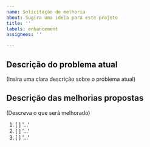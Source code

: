 ```yaml
---
name: Solicitação de melhoria
about: Sugira uma ideia para este projeto
title: ''
labels: enhancement
assignees: ''

---
```


## Descrição do problema atual
(Insira uma clara descrição sobre o problema atual)

## Descrição das melhorias propostas
(Descreva o que será melhorado)

1. [ ] '...'
2. [ ] '...'
3. [ ] '...'
